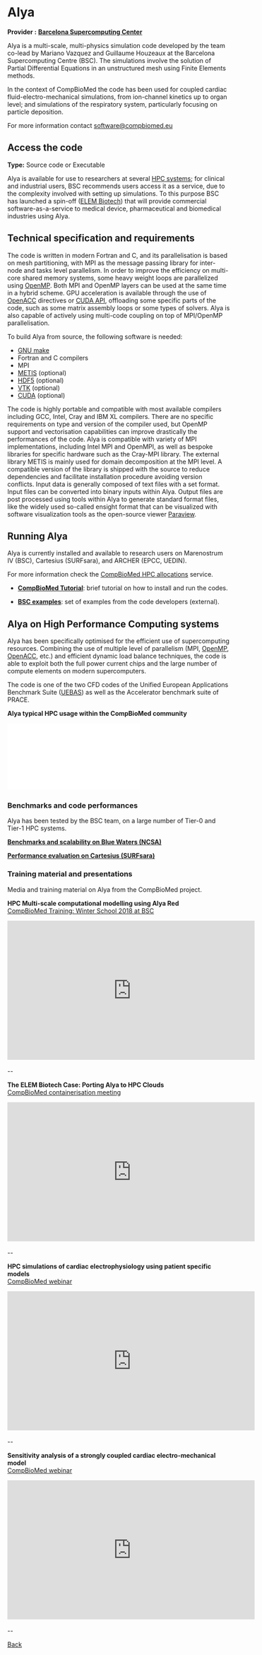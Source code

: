# Alya 

**Provider :** [**Barcelona Supercomputing Center**](https://www.compbiomed.eu/about/partners/bsc/)

Alya is a multi-scale, multi-physics simulation code developed by the team co-lead by Mariano Vazquez and Guillaume Houzeaux at the Barcelona Supercomputing Centre (BSC). The simulations involve the solution of Partial Differential Equations in an unstructured mesh using Finite Elements methods. 

In the context of CompBioMed the code has been used for coupled cardiac fluid-electro-mechanical simulations, from ion-channel kinetics up to organ level; and simulations of the respiratory system, particularly focusing on particle deposition.  

For more information contact [software@compbiomed.eu](emailto:software@compbiomed.eu)

## Access the code

**Type:** Source code or Executable

Alya is available for use to researchers at several [HPC systems](https://gitlab.bsc.es/alya/alya/wikis/User-Documentation/Access-to-Alya); for clinical and industrial users, BSC recommends users access it as a service, due to the complexity involved with setting up simulations. To this purpose BSC has launched a spin-off ([ELEM Biotech](http://www.elem.bio/)) that will provide commercial software-as-a-service to medical device, pharmaceutical and biomedical industries using Alya.

## Technical specification and requirements

The code is written in modern Fortran and C, and its parallelisation is based on mesh partitioning, with MPI as the message passing library for inter-node and tasks level parallelism. In order to improve the efficiency on multi-core shared memory systems, some heavy weight loops are parallelized using [OpenMP](ttps://www.openmp.org/). Both MPI and OpenMP layers can be used at the same time in a hybrid scheme. GPU acceleration is available through the use of [OpenACC](https://www.openacc.org/) directives or [CUDA API](https://docs.nvidia.com/cuda/cuda-runtime-api/index.html), offloading some specific parts of the code, such as some matrix assembly loops or some types of solvers. Alya is also capable of actively using multi-code coupling on top of MPI/OpenMP parallelisation.

To build Alya from source, the following software is needed:

* [GNU make](https://www.gnu.org/)
* Fortran and C compilers
* MPI
* [METIS](http://glaros.dtc.umn.edu/gkhome/metis/metis/overview.) (optional)
* [HDF5](https://www.hdfgroup.org/solutions/hdf5/) (optional)
* [VTK](https://vtk.org/) (optional)
* [CUDA](https://developer.nvidia.com/cuda-zone) (optional)

The code is highly portable and compatible with most available compilers including GCC, Intel, Cray and IBM XL compilers. There are no specific requirements on type and version of the compiler used, but OpenMP support and vectorisation capabilities can improve drastically the performances of the code. Alya is compatible with variety of MPI implementations, including Intel MPI and OpenMPI, as well as bespoke libraries for specific hardware such as the Cray-MPI library. The external library METIS is mainly used for domain decomposition at the MPI level. A compatible version of the library is shipped with the source to reduce dependencies and facilitate installation procedure avoiding version conflicts. Input data is generally composed of text files with a set format. Input files can be converted into binary inputs within Alya. Output files are post processed using tools within Alya to generate standard format files, like the widely used so-called ensight format that can be visualized with software visualization tools as the open-source viewer [Paraview](https://www.paraview.org/).


## Running Alya

Alya is currently installed and available to research users on Marenostrum IV (BSC), Cartesius (SURFsara), and ARCHER (EPCC, UEDIN).

For more information check the [CompBioMed HPC allocations](https://www.compbiomed.eu/high-performance-computer-allocations/) service.

* [**CompBioMed Tutorial**](example.md): brief tutorial on how to install and run the codes.

* [**BSC examples**](https://gitlab.bsc.es/alya/alya/wikis/Examples): set of examples from the code developers (external).

<!-- * [**Alya on Cartesius (SURFsara)**](Alya/cart.md): guide and script on how to run Alya on Cartesius HPC system. -->



## Alya on High Performance Computing systems

Alya has been specifically optimised for the efficient use of supercomputing resources. Combining the use of multiple level of parallelism (MPI, [OpenMP](ttps://www.openmp.org/), [OpenACC](https://www.openacc.org/), etc.) and efficient dynamic load balance techniques, the code is able to exploit both the full power current chips and the large number of compute elements on modern supercomputers.

The code is one of the two CFD codes of the Unified European Applications Benchmark Suite ([UEBAS](https://repository.prace-ri.eu/git/UEABS/ueabs/)) as well as the Accelerator benchmark suite of PRACE. 

**Alya typical HPC usage within the CompBioMed community**

![](spec_table.pdf)

### Benchmarks and code performances

Alya has been tested by the BSC team, on a large number of Tier-0 and Tier-1 HPC systems. 

[**Benchmarks and scalability on Blue Waters (NCSA)**](Alya/bench_ncsa.md)

[**Performance evaluation on Cartesius (SURFsara)**](Alya/bench_surf.md)

### Training material and presentations

Media and training material on Alya from the CompBioMed project.


**HPC Multi-scale computational modelling using Alya Red** <br/> 
[CompBioMed Training: Winter School 2018 at BSC](https://www.compbiomed.eu/events-2/compbiomed-training-winter-school-2018-at-bsc/)

<iframe width="560" height="315" src="https://www.youtube.com/embed/AcuIrW82Cpg" frameborder="0" allow="accelerometer; autoplay; encrypted-media; gyroscope; picture-in-picture" allowfullscreen></iframe>

--

**The ELEM Biotech Case: Porting Alya to HPC Clouds** <br/>
[CompBioMed containerisation meeting](https://www.compbiomed.eu/events-2/compbiomed-containerisation-meeting/)

<iframe width="560" height="315" src="https://www.youtube.com/embed/mZPA7jimvf4" frameborder="0" allow="accelerometer; autoplay; encrypted-media; gyroscope; picture-in-picture" allowfullscreen></iframe>

--

**HPC simulations of cardiac electrophysiology using patient specific models** <br/>
[CompBioMed webinar](https://www.compbiomed.eu/compbiomed-webinar-1/)

<iframe width="560" height="315" src="https://www.youtube.com/embed/pz8yJmClLQQ" frameborder="0" allow="accelerometer; autoplay; encrypted-media; gyroscope; picture-in-picture" allowfullscreen></iframe>

--

**Sensitivity analysis of a strongly coupled cardiac electro-mechanical model** <br/>
[CompBioMed webinar](https://www.compbiomed.eu/compbiomed-webinar-7/)

<iframe width="560" height="315" src="https://www.youtube.com/embed/pqDSuQv0Byw" frameborder="0" allow="accelerometer; autoplay; encrypted-media; gyroscope; picture-in-picture" allowfullscreen></iframe>

--

[Back](../..)
